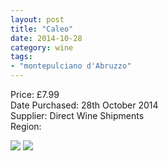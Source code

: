 ```yaml
---
layout: post
title: "Caleo"
date: 2014-10-28
category: wine
tags: 
- "montepulciano d'Abruzzo" 
---
```


Price: £7.99  
Date Purchased: 28th October 2014  
Supplier: Direct Wine Shipments  
Region:

![](/images/wine/caleo-1.jpg)
![](/images/wine/caleo-2.jpg)
